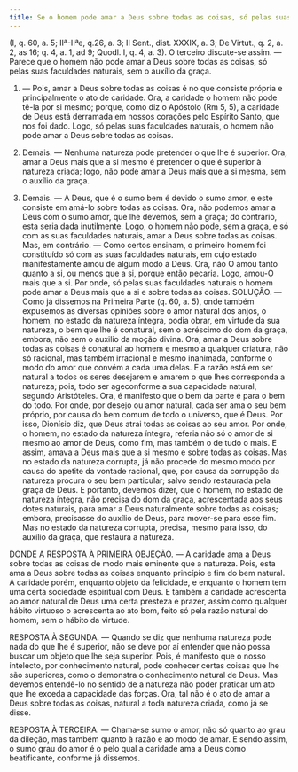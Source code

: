 ```yaml
---
title: Se o homem pode amar a Deus sobre todas as coisas, só pelas suas faculdades naturais, sem o auxílio da graça
---
```


(I, q. 60, a. 5; IIª-IIªe, q.26, a. 3; II Sent., dist. XXXIX, a. 3; De Virtut., q. 2, a. 2, as 16; q. 4, a. 1, ad 9; Quodl. I, q. 4, a. 3).
  O terceiro discute-se assim. — Parece que o homem não pode amar a Deus sobre todas as coisas, só pelas suas faculdades naturais, sem o auxílio da graça.  

1. — Pois, amar a Deus sobre todas as coisas é no que consiste própria e principalmente o ato de caridade. Ora, a caridade o homem não pode tê-la por si mesmo; porque, como diz o Apóstolo (Rm 5, 5), a caridade de Deus está derramada em nossos corações pelo Espírito Santo, que nos foi dado. Logo, só pelas suas faculdades naturais, o homem não pode amar a Deus sobre todas as coisas.  

2. Demais. — Nenhuma natureza pode pretender o que lhe é superior. Ora, amar a Deus mais que a si mesmo é pretender o que é superior à natureza criada; logo, não pode amar a Deus mais que a si mesma, sem o auxílio da graça.  

3. Demais. — A Deus, que é o sumo bem é devido o sumo amor, e este consiste em amá-lo sobre todas as coisas. Ora, não podemos amar a Deus com o sumo amor, que lhe devemos, sem a graça; do contrário, esta seria dada inutilmente. Logo, o homem não pode, sem a graça, e só com as suas faculdades naturais, amar a Deus sobre todas as coisas.  Mas, em contrário. — Como certos ensinam, o primeiro homem foi constituído só com as suas faculdades naturais, em cujo estado manifestamente amou de algum modo a Deus. Ora, não O amou tanto quanto a si, ou menos que a si, porque então pecaria. Logo, amou-O mais que a si. Por onde, só pelas suas faculdades naturais o homem pode amar a Deus mais que a si e sobre todas as coisas.  SOLUÇÂO. — Como já dissemos na Primeira Parte (q. 60, a. 5), onde também expusemos as diversas opiniões sobre o amor natural dos anjos, o homem, no estado da natureza íntegra, podia obrar, em virtude da sua natureza, o bem que lhe é conatural, sem o acréscimo do dom da graça, embora, não sem o auxilio da moção divina. Ora, amar a Deus sobre todas as coisas é conatural ao homem e mesmo a qualquer criatura, não só racional, mas também irracional e mesmo inanimada, conforme o modo do amor que convém a cada uma delas. E a razão está em ser natural a todos os seres desejarem e amarem o que lhes corresponda a natureza; pois, todo ser ageconforme a sua capacidade natural, segundo Aristóteles. Ora, é manifesto que o bem da parte é para o bem do todo. Por onde, por desejo ou amor natural, cada ser ama o seu bem próprio, por causa do bem comum de todo o universo, que é Deus. Por isso, Dionísio diz, que Deus atrai todas as coisas ao seu amor. Por onde, o homem, no estado da natureza íntegra, referia não só o amor de si mesmo ao amor de Deus, como fim, mas também o de tudo o mais. E assim, amava a Deus mais que a si mesmo e sobre todas as coisas. Mas no estado da natureza corrupta, já não procede do mesmo modo por causa do apetite da vontade racional, que, por causa da corrupção da natureza procura o seu bem particular; salvo sendo restaurada pela graça de Deus. E portanto, devemos dizer, que o homem, no estado de natureza íntegra, não precisa do dom da graça, acrescentada aos seus dotes naturais, para amar a Deus naturalmente sobre todas as coisas; embora, precisasse do auxílio de Deus, para mover-se para esse fim. Mas no estado da natureza corrupta, precisa, mesmo para isso, do auxílio da graça, que restaura a natureza.  

DONDE A RESPOSTA À PRIMEIRA OBJEÇÃO. — A caridade ama a Deus sobre todas as coisas de modo mais eminente que a natureza. Pois, esta ama a Deus sobre todas as coisas enquanto princípio e fim do bem natural. A caridade porém, enquanto objeto da felicidade, e enquanto o homem tem uma certa sociedade espiritual com Deus. E também a caridade acrescenta ao amor natural de Deus uma certa presteza e prazer, assim como qualquer hábito virtuoso o acrescenta ao ato bom, feito só pela razão natural do homem, sem o hábito da virtude.  

RESPOSTA À SEGUNDA. — Quando se diz que nenhuma natureza pode nada do que lhe é superior, não se deve por aí entender que não possa buscar um objeto que lhe seja superior. Pois, é manifesto que o nosso intelecto, por conhecimento natural, pode conhecer certas coisas que lhe são superiores, como o demonstra o conhecimento natural de Deus. Mas devemos entendê-lo no sentido de a natureza não poder praticar um ato que lhe exceda a capacidade das forças. Ora, tal não é o ato de amar a Deus sobre todas as coisas, natural a toda natureza criada, como já se disse.  

RESPOSTA À TERCEIRA. — Chama-se sumo o amor, não só quanto ao grau da dileção, mas também quanto à razão e ao modo de amar. E sendo assim, o sumo grau do amor é o pelo qual a caridade ama a Deus como beatificante, conforme já dissemos.
